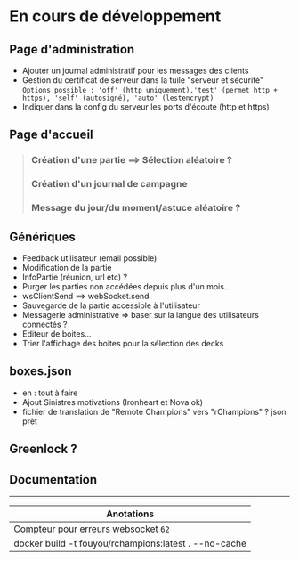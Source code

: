 # En cours de développement

## Page d'administration
 - Ajouter un journal administratif pour les messages des clients
 - Gestion du certificat de serveur dans la tuile "serveur et sécurité"  
   ```Options possible : 'off' (http uniquement),'test' (permet http + https), 'self' (autosigné), 'auto' (lestencrypt)```
 - Indiquer dans la config du serveur les ports d'écoute (http et https)

## Page d'accueil
>    ### Création d'une partie ==> Sélection aléatoire ?
>    ### Création d'un journal de campagne  
>    ### Message du jour/du moment/astuce aléatoire ?

## Génériques
 - Feedback utilisateur (email possible)
 - Modification de la partie
 - InfoPartie (réunion, url etc) ?
 - Purger les parties non accédées depuis plus d'un mois...
 - wsClientSend ==> webSocket.send
 - Sauvegarde de la partie accessible à l'utilisateur
 - Messagerie administrative => baser sur la langue des utilisateurs connectés ?
 - Editeur de boites...
 - Trier l'affichage des boites pour la sélection des decks

## boxes.json
 - en : tout à faire
 - Ajout Sinistres motivations (Ironheart et Nova ok)
 - fichier de translation de "Remote Champions" vers "rChampions" ? json prèt

## Greenlock ?
 
## Documentation

---

| Anotations |
| --- |
| Compteur pour erreurs websocket  ```62``` |
| docker build -t fouyou/rchampions:latest . --no-cache |